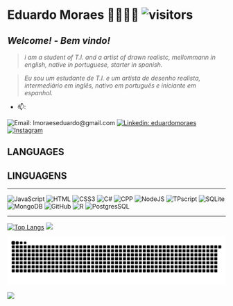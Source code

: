 # Eduardo Moraes 👨‍🎨👨‍💻                     ![visitors](https://visitor-badge.laobi.icu/badge?page_id=eduardomoreaes)


## _Welcome!_ - _Bem vindo!_

> _i am a student of T.I. and a artist of drawn realistc,_
> _mellommann in english, native in portuguese, starter in spanish._

> _Eu sou um estudante de T.I. e um artista de desenho realista,_
> _intermediário em inglês, nativo em português e iniciante em espanhol._



- 📫: 

![Email: lmoraeseduardo@gmail.com](https://img.shields.io/badge/-lmoraeseduardo@gmail.com-blue?color=darkblue&logo=gmail)
[![Linkedin: eduardomoraes](https://img.shields.io/badge/-EduardoMoraes-blue?style=flat-square&logo=Linkedin&logoColor=white&link=https://www.linkedin.com/in/eduardo-moraes-a572541bb/)](https://www.linkedin.com/in/eduardo-moraes-a572541bb/)
[![Instagram](https://img.shields.io/badge/EduardoMoraes-%23E4405F.svg?style=flat-square&logo=Instagram&logoColor=white)](https://www.instagram.com/eduardo_._moraes/)

## **LANGUAGES**
## **LINGUAGENS**

-----

![JavaScript](https://img.shields.io/badge/-JavaScript-black/?logo=JavaScript&color=blueviolet)
![HTML](https://img.shields.io/badge/-HTML-red/?logo=HTML5&color=blue)
![CSS3](https://img.shields.io/badge/-CSS3-blue/?logo=css3&color=yellow&logoColor=black)
![C#](https://img.shields.io/badge/-C%23-white/?logo=C#&logoColor=blue)
![CPP](https://img.shields.io/badge/-C%2B%2B-critical/?logo=C%2B%2B&color=black)
![NodeJS](https://img.shields.io/badge/-NodeJS-orange/?logo=node.js&color=white)
![TPscript](https://img.shields.io/badge/-TypeScript-informational/?logo=TypeScript&color=black)
![SQLite](https://img.shields.io/badge/-SQLite-lightblue/?logo=sqlite&color=grey&logoColor=midnightblue)
![MongoDB](https://img.shields.io/badge/-MongoDB-brightgreen/?logo=MongoDB&color=darkred)
![GitHub](https://img.shields.io/badge/-GitHub-grey/?logo=GitHub&color=black)
![R](https://img.shields.io/badge/-R-important/?logo=R&color=white&logoColor=darkblue)
![PostgresSQL](https://img.shields.io/badge/-postgresSQL-blueviolet/?logo=postgresql&color=black)

-----

[![Top Langs](https://github-readme-stats.vercel.app/api/top-langs/?username=EduardoMoreaes&layout=compact)](https://github.com/EduardoMoreaes/github-readme-stats) 
<img width="48.5%" src="https://github-readme-stats.vercel.app/api?username=EduardoMoreaes&show_icons=true&theme=github_dark&include_all_commits=true&count_private=true"/>

![Snake animation](https://github.com/EduardoMoreaes/EduardoMoreaes/blob/output/github-contribution-grid-snake.svg)

![](https://github.com/EduardoMoreaes/EduardoMoreaes/blob/main/octocat-1657481145451.png)
